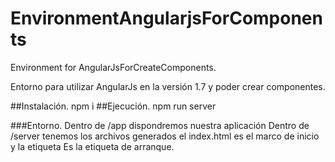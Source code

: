 # EnvironmentAngularjsForComponents
Environment for AngularJsForCreateComponents.

Entorno para utilizar AngularJs en la versión 1.7 y poder crear componentes.

##Instalación.
npm i
##Ejecución.
npm run server

###Entorno.
Dentro de /app dispondremos nuestra aplicación 
Dentro de /server tenemos los archivos generados el index.html es el marco de inicio y la etiqueta <c-app></c-app>Es la etiqueta de arranque.
